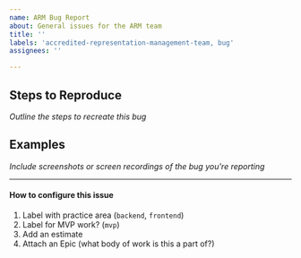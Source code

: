 ```yaml
---
name: ARM Bug Report
about: General issues for the ARM team
title: ''
labels: 'accredited-representation-management-team, bug'
assignees: ''

---
```


## Steps to Reproduce
_Outline the steps to recreate this bug_

## Examples
_Include screenshots or screen recordings of the bug you're reporting_

---
#### How to configure this issue
1. Label with practice area (`backend`, `frontend`)
2. Label for MVP work? (`mvp`)
3. Add an estimate 
4. Attach an Epic (what body of work is this a part of?)

